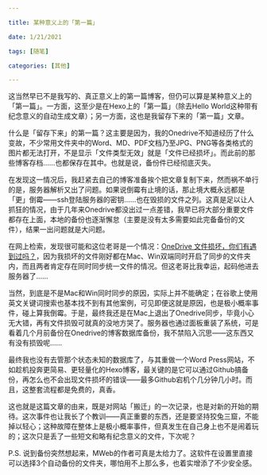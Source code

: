 ```yaml
---

title: 某种意义上的「第一篇」

date: 1/21/2021

tags: [随笔]

categories: [其他]

---
```

这当然早已不是我写的、真正意义上的第一篇博客，但仍可以算是某种意义上的「第一篇」。一方面，这至少是在Hexo上的「第一篇」（除去Hello World这种带有纪念意义的自动生成文章）；另一方面，这也是我留存下来的「第一篇」文章。

<!--more-->

什么是「留存下来」的第一篇？这主要是因为，我的Onedrive不知道经历了什么变故，不少常用文件夹中的Word、MD、PDF文档乃至JPG、PNG等各类格式的图片都无法打开，不是显示「文件类型无效」就是「文件已经损坏」。而此前的那些博客存档……也都保存在其中。也就是说，备份件已经彻底灭失。

在发现这一情况后，我赶紧去自己的博客准备挨个把文章复制下来，然而祸不单行的是，服务器解析又出了问题。如果说倒霉有止境的话，那止境大概永远都是「更」倒霉——ssh登陆服务器的密钥……也在毁损的文件之列。这真是足以让人抓狂的情况，由于几年来Onedrive都没出过一点差错，我早已将大部分重要文件都存在上面，本地的备份也逐渐懈怠（主要是没有太多需要如此完备备份的文件），结果一出问题就是大问题。

在网上检索，发现很可能和这位老哥是一个情况：[OneDrive 文件损坏，你们有遇到过吗？](https://v2ex.com/t/651585)，因为我损坏的文件刚好都在Mac、Win双端同时开启了同步的文件夹内，而且两者肯定存在同时同步统一文件的情况。但这老哥比我幸运，起码他进去服务器了……

当然，到底是不是Mac和Win同时同步的原因，实际上并不能确定；在谷歌上使用英文关键词搜索也基本找不到有其他案例，可见即便这就是原因，也是极小概率事件，碰上算我倒霉。于是，最终我还是在Mac上退出了Onedrive同步，毕竟小心无大错，再有文件损毁可就真的没地方哭了。服务器也通过面板重装了系统，可是看着几个月前备份在Onedrive的博客数据库备份，我不禁陷入沉思——这东西又有没有损毁呢……

最终我也没有去管那个状态未知的数据库了，与其重做一个Word Press网站，不如趁机投奔更简易、更轻量化的Hexo博客，最关键的是它可以通过Github搞备份，再怎么也不会出现文件损坏的错误——最多Github宕机个几分钟几小时。而且，这整套流程都是免费的，真香。

这也就是这篇文章的由来，既是对网站「搬迁」的一次记录，也是对新的开始的期待。这次事件也让我长了个教训——真正重要的东西，还是要坚持狡兔三窟，不能掉以轻心；这种故障在整体上是极小概率事件，但真发生在自己身上也不是闹着玩的；这次只是丢了一些短文和略有纪念意义的文件，下次呢？

P.S. 说到备份突然想起来，MWeb的作者可真是太给力了。这软件在设置里直接可以选择3个自动备份的文件夹，哪怕用不上那么多，也着实增添了不少安全感。

